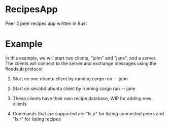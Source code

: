# RecipesApp
Peer 2 peer recipes app written in Rust

# Example
In this example, we will start two clients, "john" and "jane", and a server. The clients will connect to the server and exchange messages using the floodsub protocol.

1. Start on one ubuntu client by running cargo run -- john

2. Start on secobd ubuntu client by running cargo run -- jane

3. These clients have their own recipe database, WIP for adding new clients

4. Commands that are supported are "ls p" for listing connected peers and "ls r" for listing recipes
